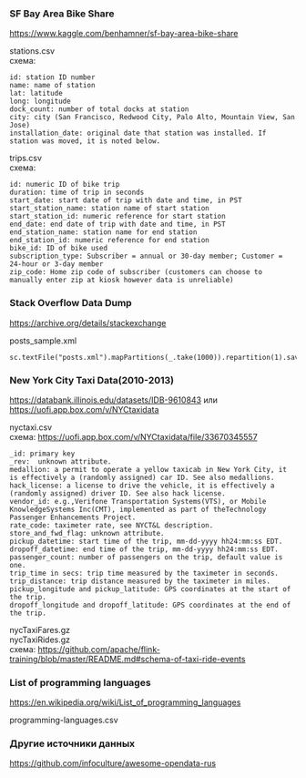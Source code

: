### SF Bay Area Bike Share

https://www.kaggle.com/benhamner/sf-bay-area-bike-share

stations.csv  
схема:

```
id: station ID number
name: name of station
lat: latitude
long: longitude
dock_count: number of total docks at station
city: city (San Francisco, Redwood City, Palo Alto, Mountain View, San Jose)
installation_date: original date that station was installed. If station was moved, it is noted below.
```

trips.csv  
схема:

```
id: numeric ID of bike trip
duration: time of trip in seconds
start_date: start date of trip with date and time, in PST
start_station_name: station name of start station
start_station_id: numeric reference for start station
end_date: end date of trip with date and time, in PST
end_station_name: station name for end station
end_station_id: numeric reference for end station
bike_id: ID of bike used
subscription_type: Subscriber = annual or 30-day member; Customer = 24-hour or 3-day member
zip_code: Home zip code of subscriber (customers can choose to manually enter zip at kiosk however data is unreliable)
```

### Stack Overflow Data Dump

https://archive.org/details/stackexchange

posts_sample.xml

```
sc.textFile("posts.xml").mapPartitions(_.take(1000)).repartition(1).saveAsTextFile("posts_sample.xml")
```

### New York City Taxi Data(2010-2013)

https://databank.illinois.edu/datasets/IDB-9610843 или https://uofi.app.box.com/v/NYCtaxidata

nyctaxi.csv   
схема: https://uofi.app.box.com/v/NYCtaxidata/file/33670345557

```
_id: primary key
_rev:  unknown attribute.
medallion: a permit to operate a yellow taxicab in New York City, it is effectively a (randomly assigned) car ID. See also medallions.
hack_license: a license to drive the vehicle, it is effectively a (randomly assigned) driver ID. See also hack license.
vendor_id: e.g.,Verifone Transportation Systems(VTS), or Mobile KnowledgeSystems Inc(CMT), implemented as part of theTechnology Passenger Enhancements Project.
rate_code: taximeter rate, see NYCT&L description.
store_and_fwd_flag: unknown attribute.
pickup_datetime: start time of the trip, mm-dd-yyyy hh24:mm:ss EDT.
dropoff_datetime: end time of the trip, mm-dd-yyyy hh24:mm:ss EDT.
passenger_count: number of passengers on the trip, default value is one.
trip_time in secs: trip time measured by the taximeter in seconds.
trip_distance: trip distance measured by the taximeter in miles.
pickup_longitude and pickup_latitude: GPS coordinates at the start of the trip.
dropoff_longitude and dropoff_latitude: GPS coordinates at the end of the trip.
```

nycTaxiFares.gz   
nycTaxiRides.gz  
схема: https://github.com/apache/flink-training/blob/master/README.md#schema-of-taxi-ride-events

### List of programming languages

https://en.wikipedia.org/wiki/List_of_programming_languages

programming-languages.csv

### Другие источники данных

https://github.com/infoculture/awesome-opendata-rus  

